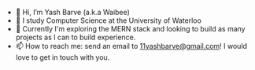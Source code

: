 - 👋 Hi, I’m Yash Barve (a.k.a Waibee)
- 🌱 I study Computer Science at the University of Waterloo
- 💞️ Currently I'm exploring the MERN stack and looking to build as many projects as I can to build experience.
- 📫 How to reach me: send an email to 11yashbarve@gmail.com! I would love to get in touch with you.

<!---
waibee-11/waibee-11 is a ✨ special ✨ repository because its `README.md` (this file) appears on your GitHub profile.
You can click the Preview link to take a look at your changes.
--->
